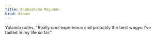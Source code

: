 ```yaml
---
title: Shabushabu Mayumon
kind: dinner
---
```

Yolanda notes, "Really cool experience and probably the best wagyu I've tasted in my life so far."
